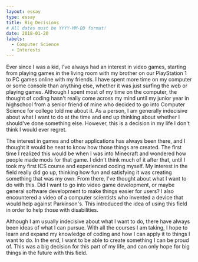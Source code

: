 ```yaml
---
layout: essay
type: essay
title: Big Decisions
# All dates must be YYYY-MM-DD format!
date: 2018-01-20
labels:
  - Computer Science
  - Interests
---
```


Ever since I was a kid, I've always had an interest in video games, starting from playing games in the living room with my brother on our PlayStation 1 to PC games online with my friends. I have spent more time on my computer or some console than anything else, whether it was just surfing the web or playing games. Although I spent most of my time on the computer, the thought of coding hasn't really come across my mind until my junior year in highschool from a senior friend of mine who decided to go into Computer Science for college told me about it. As a person, I am generally indecisive about what I want to do at the time and end up thinking about whether I should've done something else. However, this is a decision in my life I don't think I would ever regret.

The interest in games and other applications has always been there, and I thought it would be neat to know how those things are created. The first time I realized this would be when I was into Minecraft and wondered how people made mods for that game. I didn't think much of it after that, until I took my first ICS course and experienced coding myself. My interest in the field really did go up, thinking how fun and satisfying it was creating something that was my own. From there, I've thought about what I want to do with this. Did I want to go into video game development, or maybe general software development to make things easier for users? I also encountered a video of a computer scientists who invented a device that would help against Parkinson's. This introduced the idea of using this field in order to help those with disabilities. 

Although I am usually indecisive about what I want to do, there have always been ideas of what I can pursue. With all the courses I am taking, I hope to learn and expand my knowledge of coding and how I can apply it to things I want to do. In the end, I want to be able to create something I can be proud of. This was a big decision for this part of my life, and can only hope for big things in the future with this field.

